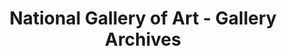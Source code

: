 ---
layout: repo
title: "National Gallery of Art - Gallery Archives"
id: 24094
permalink: repos/24094/
---